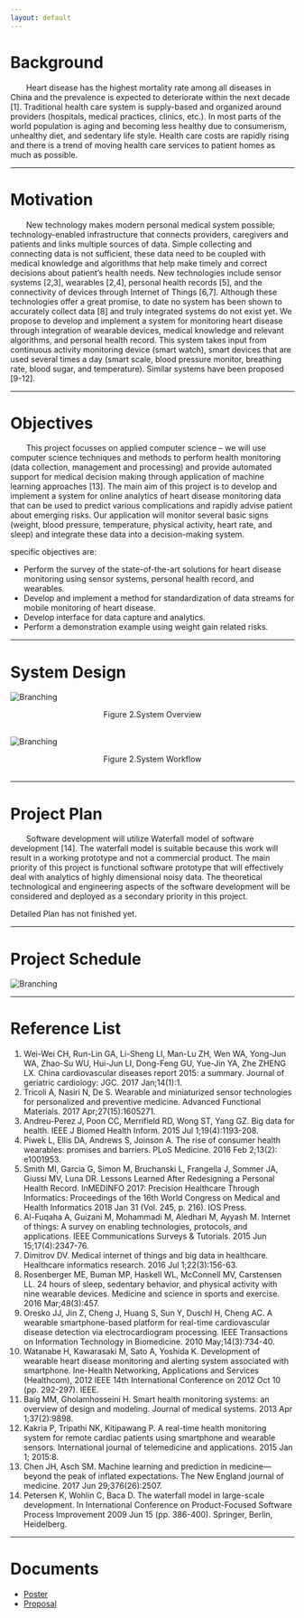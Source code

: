 ```yaml
---
layout: default
---
```


# Background

&emsp;&emsp;Heart disease has the highest mortality rate among all diseases in China and the prevalence is expected to deteriorate within the next decade [1]. Traditional health care system is supply-based and organized around providers (hospitals, medical practices, clinics, etc.). In most parts of the world population is aging and becoming less healthy due to consumerism, unhealthy diet, and sedentary life style. Health care costs are rapidly rising and there is a trend of moving health care services to patient homes as much as possible. 

---

# Motivation

&emsp;&emsp;New technology makes modern personal medical system possible; technology-enabled infrastructure that connects providers, caregivers and patients and links multiple sources of data. Simple collecting and connecting data is not sufficient, these data need to be coupled with medical knowledge and algorithms that help make timely and correct decisions about patient’s health needs. New technologies include sensor systems [2,3], wearables [2,4], personal health records [5], and the connectivity of devices through Internet of Things [6,7]. Although these technologies offer a great promise, to date no system has been shown to accurately collect data [8] and truly integrated systems do not exist yet. We propose to develop and implement a system for monitoring heart disease through integration of wearable devices, medical knowledge and relevant algorithms, and personal health record. This system takes input from continuous activity monitoring device (smart watch), smart devices that are used several times a day (smart scale, blood pressure monitor, breathing rate, blood sugar, and temperature). Similar systems have been proposed [9-12].

---

# Objectives

&emsp;&emsp;This project focusses on applied computer science – we will use computer science techniques and methods to perform health monitoring (data collection, management and processing) and provide automated support for medical decision making through application of machine learning approaches [13]. The main aim of this project is to develop and implement a system for online analytics of heart disease monitoring data that can be used to predict various complications and rapidly advise patient about emerging risks. Our application will monitor several basic signs (weight, blood pressure, temperature, physical activity, heart rate, and sleep) and integrate these data into a decision-making system. 

specific objectives are:
*   Perform the survey of the state-of-the-art solutions for heart disease monitoring using sensor systems, personal health record, and wearables.
*   Develop and implement a method for standardization of data streams for mobile monitoring of heart disease.
*   Develop interface for data capture and analytics.
*   Perform a demonstration example using weight gain related risks.

---

# System Design

![Branching](https://raw.githubusercontent.com/5656hcx/HDMProject/master/docs/assets/overview.png)
<center>Figure 2.System Overview</center><br>

![Branching](https://raw.githubusercontent.com/5656hcx/HDMProject/master/docs/assets/workflow.png)
<center>Figure 2.System Workflow</center><br>

---

# Project Plan

&emsp;&emsp;Software development will utilize Waterfall model of software development [14]. The waterfall model is suitable because this work will result in a working prototype and not a commercial product. The main priority of this project is functional software prototype that will effectively deal with analytics of highly dimensional noisy data. The theoretical technological and engineering aspects of the software development will be considered and deployed as a secondary priority in this project.

Detailed Plan has not finished yet.

---

# Project Schedule

![Branching](https://raw.githubusercontent.com/5656hcx/HDMProject/master/docs/assets/schedule.png)

---

# Reference List

1.  Wei-Wei CH, Run-Lin GA, Li-Sheng LI, Man-Lu ZH, Wen WA, Yong-Jun WA, Zhao-Su WU, Hui-Jun LI, Dong-Feng GU, Yue-Jin YA, Zhe ZHENG LX. China cardiovascular diseases report 2015: a summary. Journal of geriatric cardiology: JGC. 2017 Jan;14(1):1.
2.  Tricoli A, Nasiri N, De S. Wearable and miniaturized sensor technologies for personalized and preventive medicine. Advanced Functional Materials. 2017 Apr;27(15):1605271.
3.  Andreu-Perez J, Poon CC, Merrifield RD, Wong ST, Yang GZ. Big data for health. IEEE J Biomed Health Inform. 2015 Jul 1;19(4):1193-208.
4.  Piwek L, Ellis DA, Andrews S, Joinson A. The rise of consumer health wearables: promises and barriers. PLoS Medicine. 2016 Feb 2;13(2): e1001953.
5.  Smith MI, Garcia G, Simon M, Bruchanski L, Frangella J, Sommer JA, Giussi MV, Luna DR. Lessons Learned After Redesigning a Personal Health Record. InMEDINFO 2017: Precision Healthcare Through Informatics: Proceedings of the 16th World Congress on Medical and Health Informatics 2018 Jan 31 (Vol. 245, p. 216). IOS Press.
6.  Al-Fuqaha A, Guizani M, Mohammadi M, Aledhari M, Ayyash M. Internet of things: A survey on enabling technologies, protocols, and applications. IEEE Communications Surveys & Tutorials. 2015 Jun 15;17(4):2347-76.
7.  Dimitrov DV. Medical internet of things and big data in healthcare. Healthcare informatics research. 2016 Jul 1;22(3):156-63.
8.  Rosenberger ME, Buman MP, Haskell WL, McConnell MV, Carstensen LL. 24 hours of sleep, sedentary behavior, and physical activity with nine wearable devices. Medicine and science in sports and exercise. 2016 Mar;48(3):457.
9.  Oresko JJ, Jin Z, Cheng J, Huang S, Sun Y, Duschl H, Cheng AC. A wearable smartphone-based platform for real-time cardiovascular disease detection via electrocardiogram processing. IEEE Transactions on Information Technology in Biomedicine. 2010 May;14(3):734-40.
10.  Watanabe H, Kawarasaki M, Sato A, Yoshida K. Development of wearable heart disease monitoring and alerting system associated with smartphone. Ine-Health Networking, Applications and Services (Healthcom), 2012 IEEE 14th International Conference on 2012 Oct 10 (pp. 292-297). IEEE.
11.  Baig MM, Gholamhosseini H. Smart health monitoring systems: an overview of design and modeling. Journal of medical systems. 2013 Apr 1;37(2):9898. 
12.  Kakria P, Tripathi NK, Kitipawang P. A real-time health monitoring system for remote cardiac patients using smartphone and wearable sensors. International journal of telemedicine and applications. 2015 Jan 1; 2015:8.
13.  Chen JH, Asch SM. Machine learning and prediction in medicine—beyond the peak of inflated expectations. The New England journal of medicine. 2017 Jun 29;376(26):2507.
14.  Petersen K, Wohlin C, Baca D. The waterfall model in large-scale development. In International Conference on Product-Focused Software Process Improvement 2009 Jun 15 (pp. 386-400). Springer, Berlin, Heidelberg.

---

# Documents

- <a href="https://github.com/5656hcx/HDMProject/raw/master/docs/Heart_Disease_Monitoring_Poster.pdf">Poster</a>
- <a href="https://github.com/5656hcx/HDMProject/raw/master/docs/Project_Proposal.pdf">Proposal</a>
